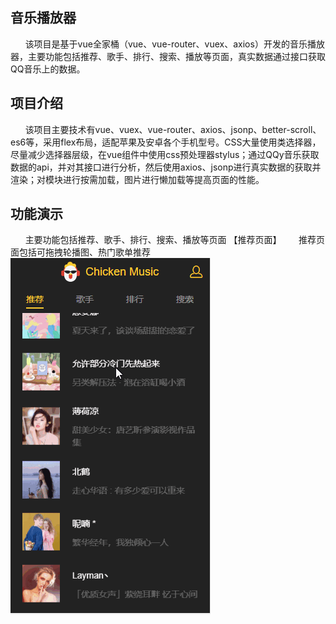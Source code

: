 音乐播放器
---
&nbsp;&nbsp;&nbsp;&nbsp;&nbsp;&nbsp;该项目是基于vue全家桶（vue、vue-router、vuex、axios）开发的音乐播放器，主要功能包括推荐、歌手、排行、搜索、播放等页面，真实数据通过接口获取QQ音乐上的数据。

项目介绍
---
&nbsp;&nbsp;&nbsp;&nbsp;&nbsp;&nbsp;该项目主要技术有vue、vuex、vue-router、axios、jsonp、better-scroll、es6等，采用flex布局，适配苹果及安卓各个手机型号。CSS大量使用类选择器，尽量减少选择器层级，在vue组件中使用css预处理器stylus；通过QQy音乐获取数据的api，并对其接口进行分析，然后使用axios、jsonp进行真实数据的获取并渲染；对模块进行按需加载，图片进行懒加载等提高页面的性能。

功能演示
---
&nbsp;&nbsp;&nbsp;&nbsp;&nbsp;&nbsp;主要功能包括推荐、歌手、排行、搜索、播放等页面
【推荐页面】
&nbsp;&nbsp;&nbsp;&nbsp;&nbsp;&nbsp;推荐页面包括可拖拽轮播图、热门歌单推荐
![image](https://github.com/guojianbiao/sss/blob/master/gif/recommend.gif)
  
